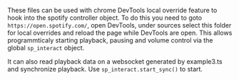 These files can be used with chrome DevTools local override feature to hook into the spotify
controller object. To do this you need to goto `https://open.spotify.com/`, open DevTools, under sources select this
folder for local overrides and reload the page while DevTools are open.
This allows programmticaly starting playback, pausing and volume control via the 
global `sp_interact` object.

It can also read playback data on a websocket generated by example3.ts and synchronize playback.
Use `sp_interact.start_sync()` to start.

